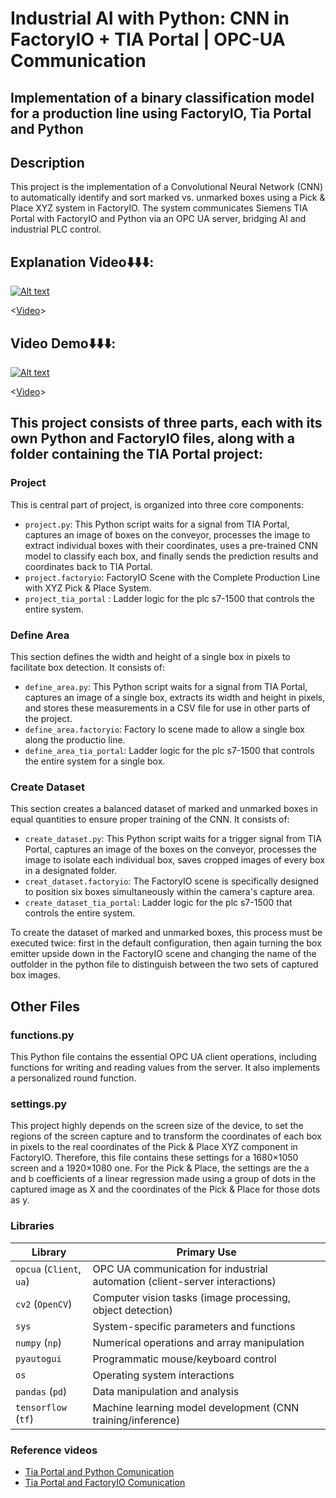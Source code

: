 # Industrial AI with Python: CNN in FactoryIO + TIA Portal | OPC-UA Communication

## Implementation of a binary classification model for a production line using FactoryIO, Tia Portal and Python

## Description
This project is the implementation of a Convolutional Neural Network (CNN) to automatically identify and sort marked vs. unmarked boxes using a Pick & Place XYZ system in FactoryIO. The system communicates Siemens TIA Portal with FactoryIO and Python via an OPC UA server, bridging AI and industrial PLC control.

## Explanation Video⬇️⬇️⬇️:  
[![Alt text](https://img.youtube.com/vi/VSK87Z9wKWo/0.jpg)](https://youtube.com/shorts/VSK87Z9wKWo)

<[Video](https://youtube.com/shorts/VSK87Z9wKWo)>

## Video Demo⬇️⬇️⬇️:  
[![Alt text](https://img.youtube.com/vi/g0u7S8w8YA4/0.jpg)](https://www.youtube.com/watch?v=g0u7S8w8YA4)

<[Video](https://www.youtube.com/watch?v=g0u7S8w8YA4)>

## This project consists of three parts, each with its own Python and FactoryIO files, along with a folder containing the TIA Portal project:

### Project
This is central part of project, is organized into three core components:
- `project.py`: This Python script waits for a signal from TIA Portal, captures an image of boxes on the conveyor, processes the image to extract individual boxes with their coordinates, uses a pre-trained CNN model to classify each box, and finally sends the prediction results and coordinates back to TIA Portal.
- `project.factoryio`: FactoryIO Scene with the Complete Production Line with XYZ Pick & Place System.
- `project_tia_portal` : Ladder logic for the plc s7-1500 that controls the entire system.

### Define Area
This section defines the width and height of a single box in pixels to facilitate box detection. It consists of:
- `define_area.py`: This Python script waits for a signal from TIA Portal, captures an image of a single box, extracts its width and height in pixels, and stores these measurements in a CSV file for use in other parts of the project.
- `define_area.factoryio`: Factory Io scene made to allow a single box along the productio line.
- `define_area_tia_portal`: Ladder logic for the plc s7-1500 that controls the entire system for a single box.

### Create Dataset
This section creates a balanced dataset of marked and unmarked boxes in equal quantities to ensure proper training of the CNN. It consists of:
- `create_dataset.py`: This Python script waits for a trigger signal from TIA Portal, captures an image of the boxes on the conveyor, processes the image to isolate each individual box, saves cropped images of every box in a designated folder.
- `creat_dataset.factoryio`: The FactoryIO scene is specifically designed to position six boxes simultaneously within the camera's capture area.
- `create_dataset_tia_portal`: Ladder logic for the plc s7-1500 that controls the entire system.

To create the dataset of marked and unmarked boxes, this process must be executed twice: first in the default configuration, then again turning the box emitter upside down in the FactoryIO scene and changing the name of the outfolder in the python file to distinguish between the two sets of captured box images. 

## Other Files
### functions.py
This Python file contains the essential OPC UA client operations, including functions for writing and reading values from the server. It also implements a personalized round function.

### settings.py
This project highly depends on the screen size of the device, to set the regions of the screen capture and to transform the coordinates of each box in pixels to the real coordinates of the Pick & Place XYZ component in FactoryIO. Therefore, this file contains these settings for a 1680×1050 screen and a 1920×1080 one. For the Pick & Place, the settings are the a and b coefficients of a linear regression made using a group of dots in the captured image as X and the coordinates of the Pick & Place for those dots as y.

### Libraries

| Library               | Primary Use                                                                 |
|-----------------------|-----------------------------------------------------------------------------|
| `opcua` (`Client`, `ua`) | OPC UA communication for industrial automation (client-server interactions) |
| `cv2` (`OpenCV`)        | Computer vision tasks (image processing, object detection)                 |
| `sys`                 | System-specific parameters and functions                                   |
| `numpy` (`np`)        | Numerical operations and array manipulation                                |
| `pyautogui`           | Programmatic mouse/keyboard control                                        |
| `os`                  | Operating system interactions                                              |
| `pandas` (`pd`)       | Data manipulation and analysis                                             |
| `tensorflow` (`tf`)   | Machine learning model development (CNN training/inference)                |

### Reference videos
- [Tia Portal and Python Comunication](https://youtu.be/BqaXtVe9z3s?si=EPxnBUihLmdpv2xy)
- [Tia Portal and FactoryIO Comunication](https://youtu.be/o4VLUmY8a9E?si=NMv2TfIltdsByXfI)
